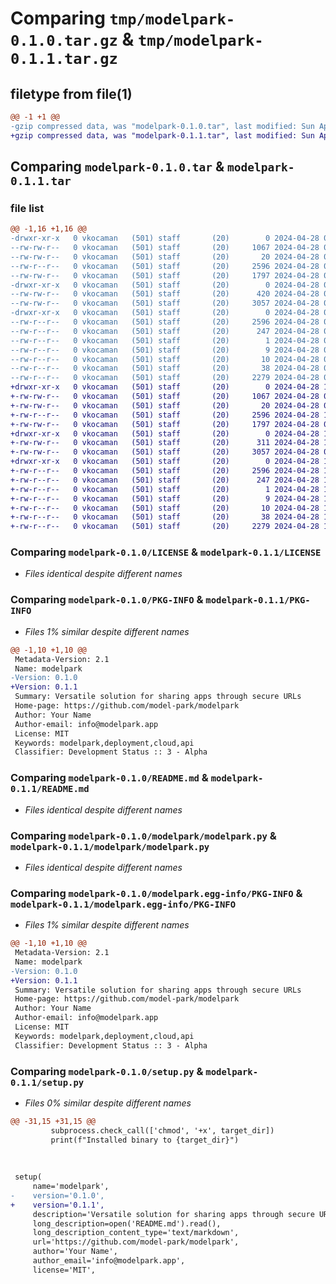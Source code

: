 # Comparing `tmp/modelpark-0.1.0.tar.gz` & `tmp/modelpark-0.1.1.tar.gz`

## filetype from file(1)

```diff
@@ -1 +1 @@
-gzip compressed data, was "modelpark-0.1.0.tar", last modified: Sun Apr 28 09:37:25 2024, max compression
+gzip compressed data, was "modelpark-0.1.1.tar", last modified: Sun Apr 28 10:04:54 2024, max compression
```

## Comparing `modelpark-0.1.0.tar` & `modelpark-0.1.1.tar`

### file list

```diff
@@ -1,16 +1,16 @@
-drwxr-xr-x   0 vkocaman   (501) staff       (20)        0 2024-04-28 09:37:25.374085 modelpark-0.1.0/
--rw-rw-r--   0 vkocaman   (501) staff       (20)     1067 2024-04-28 09:08:05.000000 modelpark-0.1.0/LICENSE
--rw-rw-r--   0 vkocaman   (501) staff       (20)       20 2024-04-28 09:08:05.000000 modelpark-0.1.0/MANIFEST.in
--rw-r--r--   0 vkocaman   (501) staff       (20)     2596 2024-04-28 09:37:25.373862 modelpark-0.1.0/PKG-INFO
--rw-rw-r--   0 vkocaman   (501) staff       (20)     1797 2024-04-28 09:08:05.000000 modelpark-0.1.0/README.md
-drwxr-xr-x   0 vkocaman   (501) staff       (20)        0 2024-04-28 09:37:25.372629 modelpark-0.1.0/modelpark/
--rw-rw-r--   0 vkocaman   (501) staff       (20)      420 2024-04-28 09:25:41.000000 modelpark-0.1.0/modelpark/__init__.py
--rw-rw-r--   0 vkocaman   (501) staff       (20)     3057 2024-04-28 09:08:05.000000 modelpark-0.1.0/modelpark/modelpark.py
-drwxr-xr-x   0 vkocaman   (501) staff       (20)        0 2024-04-28 09:37:25.373623 modelpark-0.1.0/modelpark.egg-info/
--rw-r--r--   0 vkocaman   (501) staff       (20)     2596 2024-04-28 09:37:25.000000 modelpark-0.1.0/modelpark.egg-info/PKG-INFO
--rw-r--r--   0 vkocaman   (501) staff       (20)      247 2024-04-28 09:37:25.000000 modelpark-0.1.0/modelpark.egg-info/SOURCES.txt
--rw-r--r--   0 vkocaman   (501) staff       (20)        1 2024-04-28 09:37:25.000000 modelpark-0.1.0/modelpark.egg-info/dependency_links.txt
--rw-r--r--   0 vkocaman   (501) staff       (20)        9 2024-04-28 09:37:25.000000 modelpark-0.1.0/modelpark.egg-info/requires.txt
--rw-r--r--   0 vkocaman   (501) staff       (20)       10 2024-04-28 09:37:25.000000 modelpark-0.1.0/modelpark.egg-info/top_level.txt
--rw-r--r--   0 vkocaman   (501) staff       (20)       38 2024-04-28 09:37:25.374134 modelpark-0.1.0/setup.cfg
--rw-r--r--   0 vkocaman   (501) staff       (20)     2279 2024-04-28 09:37:13.000000 modelpark-0.1.0/setup.py
+drwxr-xr-x   0 vkocaman   (501) staff       (20)        0 2024-04-28 10:04:54.614601 modelpark-0.1.1/
+-rw-rw-r--   0 vkocaman   (501) staff       (20)     1067 2024-04-28 09:08:05.000000 modelpark-0.1.1/LICENSE
+-rw-rw-r--   0 vkocaman   (501) staff       (20)       20 2024-04-28 09:08:05.000000 modelpark-0.1.1/MANIFEST.in
+-rw-r--r--   0 vkocaman   (501) staff       (20)     2596 2024-04-28 10:04:54.614375 modelpark-0.1.1/PKG-INFO
+-rw-rw-r--   0 vkocaman   (501) staff       (20)     1797 2024-04-28 09:08:05.000000 modelpark-0.1.1/README.md
+drwxr-xr-x   0 vkocaman   (501) staff       (20)        0 2024-04-28 10:04:54.613209 modelpark-0.1.1/modelpark/
+-rw-rw-r--   0 vkocaman   (501) staff       (20)      311 2024-04-28 10:03:46.000000 modelpark-0.1.1/modelpark/__init__.py
+-rw-rw-r--   0 vkocaman   (501) staff       (20)     3057 2024-04-28 09:08:05.000000 modelpark-0.1.1/modelpark/modelpark.py
+drwxr-xr-x   0 vkocaman   (501) staff       (20)        0 2024-04-28 10:04:54.614137 modelpark-0.1.1/modelpark.egg-info/
+-rw-r--r--   0 vkocaman   (501) staff       (20)     2596 2024-04-28 10:04:54.000000 modelpark-0.1.1/modelpark.egg-info/PKG-INFO
+-rw-r--r--   0 vkocaman   (501) staff       (20)      247 2024-04-28 10:04:54.000000 modelpark-0.1.1/modelpark.egg-info/SOURCES.txt
+-rw-r--r--   0 vkocaman   (501) staff       (20)        1 2024-04-28 10:04:54.000000 modelpark-0.1.1/modelpark.egg-info/dependency_links.txt
+-rw-r--r--   0 vkocaman   (501) staff       (20)        9 2024-04-28 10:04:54.000000 modelpark-0.1.1/modelpark.egg-info/requires.txt
+-rw-r--r--   0 vkocaman   (501) staff       (20)       10 2024-04-28 10:04:54.000000 modelpark-0.1.1/modelpark.egg-info/top_level.txt
+-rw-r--r--   0 vkocaman   (501) staff       (20)       38 2024-04-28 10:04:54.614648 modelpark-0.1.1/setup.cfg
+-rw-r--r--   0 vkocaman   (501) staff       (20)     2279 2024-04-28 10:04:05.000000 modelpark-0.1.1/setup.py
```

### Comparing `modelpark-0.1.0/LICENSE` & `modelpark-0.1.1/LICENSE`

 * *Files identical despite different names*

### Comparing `modelpark-0.1.0/PKG-INFO` & `modelpark-0.1.1/PKG-INFO`

 * *Files 1% similar despite different names*

```diff
@@ -1,10 +1,10 @@
 Metadata-Version: 2.1
 Name: modelpark
-Version: 0.1.0
+Version: 0.1.1
 Summary: Versatile solution for sharing apps through secure URLs
 Home-page: https://github.com/model-park/modelpark
 Author: Your Name
 Author-email: info@modelpark.app
 License: MIT
 Keywords: modelpark,deployment,cloud,api
 Classifier: Development Status :: 3 - Alpha
```

### Comparing `modelpark-0.1.0/README.md` & `modelpark-0.1.1/README.md`

 * *Files identical despite different names*

### Comparing `modelpark-0.1.0/modelpark/modelpark.py` & `modelpark-0.1.1/modelpark/modelpark.py`

 * *Files identical despite different names*

### Comparing `modelpark-0.1.0/modelpark.egg-info/PKG-INFO` & `modelpark-0.1.1/modelpark.egg-info/PKG-INFO`

 * *Files 1% similar despite different names*

```diff
@@ -1,10 +1,10 @@
 Metadata-Version: 2.1
 Name: modelpark
-Version: 0.1.0
+Version: 0.1.1
 Summary: Versatile solution for sharing apps through secure URLs
 Home-page: https://github.com/model-park/modelpark
 Author: Your Name
 Author-email: info@modelpark.app
 License: MIT
 Keywords: modelpark,deployment,cloud,api
 Classifier: Development Status :: 3 - Alpha
```

### Comparing `modelpark-0.1.0/setup.py` & `modelpark-0.1.1/setup.py`

 * *Files 0% similar despite different names*

```diff
@@ -31,15 +31,15 @@
         subprocess.check_call(['chmod', '+x', target_dir])
         print(f"Installed binary to {target_dir}")
 
 
 
 setup(
     name='modelpark',
-    version='0.1.0',
+    version='0.1.1',
     description='Versatile solution for sharing apps through secure URLs',
     long_description=open('README.md').read(),
     long_description_content_type='text/markdown',
     url='https://github.com/model-park/modelpark',
     author='Your Name',
     author_email='info@modelpark.app',
     license='MIT',
```

